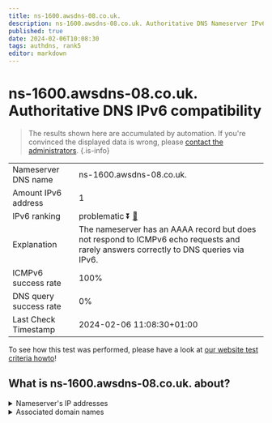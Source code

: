 ```yaml
---
title: ns-1600.awsdns-08.co.uk.
description: ns-1600.awsdns-08.co.uk. Authoritative DNS Nameserver IPv6 compatibility
published: true
date: 2024-02-06T10:08:30
tags: authdns, rank5
editor: markdown
---
```


# ns-1600.awsdns-08.co.uk. Authoritative DNS IPv6 compatibility

> The results shown here are accumulated by automation. If you're convinced the displayed data is wrong, please [contact the administrators](/howto/chat). 
{.is-info}




|   |   |
| - | - |
| Nameserver DNS name | ns-1600.awsdns-08.co.uk.
| Amount IPv6 address | 1
| IPv6 ranking | problematic :arrow_double_down: [🔗](/howto/ranking) |
| Explanation | The nameserver has an AAAA record but does not respond to ICMPv6 echo requests and rarely answers correctly to DNS queries via IPv6. |
| ICMPv6 success rate | 100%|
| DNS query success rate | 0% |
| Last Check Timestamp | 2024-02-06 11:08:30+01:00 |

To see how this test was performed, please have a look at [our website test criteria howto](/howto/testcriteria/authdns)!


## What is ns-1600.awsdns-08.co.uk. about?




<details>
<summary>Nameserver's IP addresses</summary>

2600:9000:5306:4000::1

</details>



<details>
<summary>Associated domain names</summary>

www.sling.com

</details>
